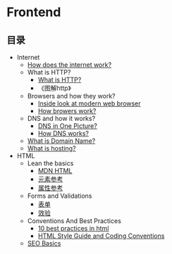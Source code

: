 # Frontend
## 目录
- Internet  
  - [How does the internet work?](https://roadmap.sh/guides/what-is-internet)
  - What is HTTP?
    - [What is HTTP?](https://zh.wikipedia.org/wiki/%E8%B6%85%E6%96%87%E6%9C%AC%E4%BC%A0%E8%BE%93%E5%8D%8F%E8%AE%AE) 
    - 《图解http》
  - Browsers and how they work?  
    - [Inside look at modern web browser](https://developers.google.com/web/updates/2018/09/inside-browser-part1)
    - [How browers work?](https://www.html5rocks.com/zh/tutorials/internals/howbrowserswork/)
  - DNS and how it works? 
    - [DNS in One Picture?](https://roadmap.sh/guides/dns-in-one-picture)
    - [How DNS works?](https://howdns.works/ep1/)  
  - [What is Domain Name?](https://zh.wikipedia.org/wiki/%E5%9F%9F%E5%90%8D)
  - [What is hosting?](https://www.youtube.com/watch?v=0hGK7qiQ6WA&t=71s)
- HTML  
  - Lean the basics  
    - [MDN HTML](./HTML/MDN.md)
    - [元素参考](https://developer.mozilla.org/zh-CN/docs/Web/HTML/Element)  
    - [属性参考](https://developer.mozilla.org/zh-CN/docs/Web/HTML/Attributes)
  - Forms and Validations
    - [表单](./HTML/MDN.md#html-%e8%a1%a8%e5%8d%95) 
    - [效验](./HTML/MDN.md#%e8%a1%a8%e5%8d%95%e9%aa%8c%e8%af%81)
  - Conventions And Best Practices
    - [10 best practices in html](https://blog.tbhcreative.com/2015/08/10-best-practices-in-html.html)
    - [HTML Style Guide and Coding Conventions](https://www.w3schools.com/html/html5_syntax.asp)
  - [SEO Basics](https://www.greengeeks.com/blog/2019/01/03/html-tags-for-seo/)